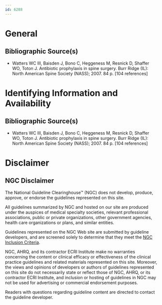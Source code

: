 ```yaml
---
id: 6288
---
```


# General

## Bibliographic Source(s)

- Watters WC III, Baisden J, Bono C, Heggeness M, Resnick D, Shaffer WO, Toton J. Antibiotic prophylaxis in spine surgery. Burr Ridge (IL): North American Spine Society (NASS); 2007. 84 p. [104 references]

# Identifying Information and Availability

## Bibliographic Source(s)

- Watters WC III, Baisden J, Bono C, Heggeness M, Resnick D, Shaffer WO, Toton J. Antibiotic prophylaxis in spine surgery. Burr Ridge (IL): North American Spine Society (NASS); 2007. 84 p. [104 references]

# Disclaimer

## NGC Disclaimer

The National Guideline Clearinghouse™ (NGC) does not develop, produce, approve, or endorse the guidelines represented on this site.

All guidelines summarized by NGC and hosted on our site are produced under the auspices of medical specialty societies, relevant professional associations, public or private organizations, other government agencies, health care organizations or plans, and similar entities.

Guidelines represented on the NGC Web site are submitted by guideline developers, and are screened solely to determine that they meet the [NGC Inclusion Criteria](/help-and-about/summaries/inclusion-criteria).

NGC, AHRQ, and its contractor ECRI Institute make no warranties concerning the content or clinical efficacy or effectiveness of the clinical practice guidelines and related materials represented on this site. Moreover, the views and opinions of developers or authors of guidelines represented on this site do not necessarily state or reflect those of NGC, AHRQ, or its contractor ECRI Institute, and inclusion or hosting of guidelines in NGC may not be used for advertising or commercial endorsement purposes.

Readers with questions regarding guideline content are directed to contact the guideline developer.

